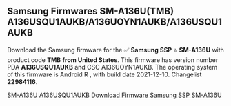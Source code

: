 <h2>Samsung Firmwares SM-A136U(TMB) A136USQU1AUKB/A136UOYN1AUKB/A136USQU1AUKB</h2>
Download the Samsung firmware for the ✅ <strong>Samsung SSP </strong> ⭐ <strong>SM-A136U</strong> with product code <strong>TMB</strong> <strong> from United States</strong>. This firmware has version number PDA <strong>A136USQU1AUKB</strong> and CSC A136UOYN1AUKB. The operating system of this firmware is Android R , with build date 2021-12-10. Changelist <strong>22984116</strong>.


[SM-A136U](https://samfirm.shop/samsung/model/SM-A136U)
[A136USQU1AUKB](https://samfirm.shop/samsung/pda/A136USQU1AUKB)
[Download Firmware Samsung SSP SM-A136U](https://samfirm.shop/samsung/firmware/482188)
